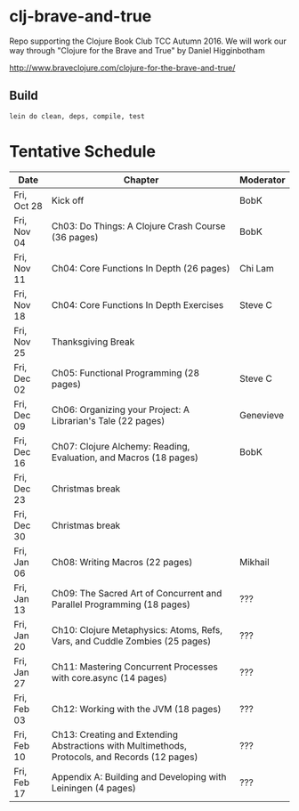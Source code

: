 # clj-brave-and-true

Repo supporting the Clojure Book Club TCC Autumn 2016.
We will work our way through "Clojure for the Brave and True"
by Daniel Higginbotham

http://www.braveclojure.com/clojure-for-the-brave-and-true/

## Build

    lein do clean, deps, compile, test

# Tentative Schedule

| Date    | Chapter | Moderator |
|---------|---------|-----------|
|Fri, Oct 28|Kick off|BobK|
|Fri, Nov 04|Ch03: Do Things: A Clojure Crash Course (36 pages)|BobK|
|Fri, Nov 11|Ch04: Core Functions In Depth (26 pages)|Chi Lam|
|Fri, Nov 18|Ch04: Core Functions In Depth Exercises |Steve C|
|Fri, Nov 25|Thanksgiving Break||
|Fri, Dec 02|Ch05: Functional Programming (28 pages)|Steve C|
|Fri, Dec 09|Ch06:  Organizing your Project:  A Librarian's Tale (22 pages) |Genevieve|
|Fri, Dec 16|Ch07: Clojure Alchemy: Reading, Evaluation, and Macros (18 pages)|BobK|
|Fri, Dec 23|Christmas break||
|Fri, Dec 30|Christmas break||
|Fri, Jan 06|Ch08: Writing Macros (22 pages)|Mikhail|
|Fri, Jan 13|Ch09: The Sacred Art of Concurrent and Parallel Programming (18 pages)|???|
|Fri, Jan 20|Ch10: Clojure Metaphysics:  Atoms, Refs, Vars, and Cuddle Zombies (25 pages)|???|
|Fri, Jan 27|Ch11: Mastering Concurrent Processes with core.async (14 pages)|???|
|Fri, Feb 03|Ch12: Working with the JVM (18 pages)|???|
|Fri, Feb 10|Ch13: Creating and Extending Abstractions with Multimethods, Protocols, and Records (12 pages)|???|
|Fri, Feb 17|Appendix A:  Building and Developing with Leiningen (4 pages)|???|
